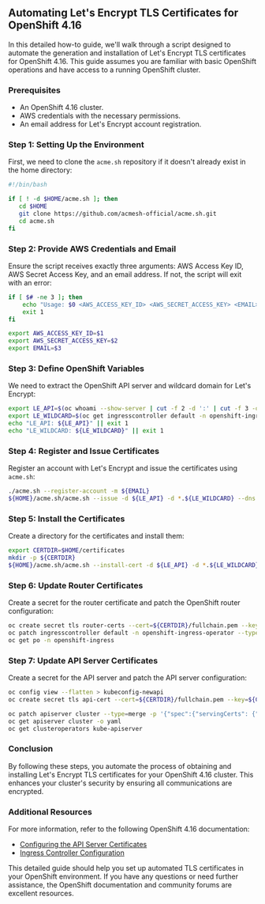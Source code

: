 ## Automating Let's Encrypt TLS Certificates for OpenShift 4.16

In this detailed how-to guide, we'll walk through a script designed to automate the generation and installation of Let's Encrypt TLS certificates for OpenShift 4.16. This guide assumes you are familiar with basic OpenShift operations and have access to a running OpenShift cluster.

### Prerequisites

- An OpenShift 4.16 cluster.
- AWS credentials with the necessary permissions.
- An email address for Let's Encrypt account registration.

### Step 1: Setting Up the Environment

First, we need to clone the `acme.sh` repository if it doesn't already exist in the home directory:

```bash
#!/bin/bash

if [ ! -d $HOME/acme.sh ]; then
   cd $HOME
   git clone https://github.com/acmesh-official/acme.sh.git
   cd acme.sh
fi
```

### Step 2: Provide AWS Credentials and Email

Ensure the script receives exactly three arguments: AWS Access Key ID, AWS Secret Access Key, and an email address. If not, the script will exit with an error:

```bash
if [ $# -ne 3 ]; then
    echo "Usage: $0 <AWS_ACCESS_KEY_ID> <AWS_SECRET_ACCESS_KEY> <EMAIL>"
    exit 1
fi

export AWS_ACCESS_KEY_ID=$1
export AWS_SECRET_ACCESS_KEY=$2
export EMAIL=$3
```

### Step 3: Define OpenShift Variables

We need to extract the OpenShift API server and wildcard domain for Let's Encrypt:

```bash
export LE_API=$(oc whoami --show-server | cut -f 2 -d ':' | cut -f 3 -d '/' | sed 's/-api././')
export LE_WILDCARD=$(oc get ingresscontroller default -n openshift-ingress-operator -o jsonpath='{.status.domain}')
echo "LE_API: ${LE_API}" || exit 1
echo "LE_WILDCARD: ${LE_WILDCARD}" || exit 1
```

### Step 4: Register and Issue Certificates

Register an account with Let's Encrypt and issue the certificates using `acme.sh`:

```bash
./acme.sh --register-account -m ${EMAIL}
${HOME}/acme.sh/acme.sh --issue -d ${LE_API} -d *.${LE_WILDCARD} --dns dns_aws
```

### Step 5: Install the Certificates

Create a directory for the certificates and install them:

```bash
export CERTDIR=$HOME/certificates
mkdir -p ${CERTDIR}
${HOME}/acme.sh/acme.sh --install-cert -d ${LE_API} -d *.${LE_WILDCARD} --cert-file ${CERTDIR}/cert.pem --key-file ${CERTDIR}/key.pem --fullchain-file ${CERTDIR}/fullchain.pem --ca-file ${CERTDIR}/ca.cer
```

### Step 6: Update Router Certificates

Create a secret for the router certificate and patch the OpenShift router configuration:

```bash
oc create secret tls router-certs --cert=${CERTDIR}/fullchain.pem --key=${CERTDIR}/key.pem -n openshift-ingress
oc patch ingresscontroller default -n openshift-ingress-operator --type=merge --patch='{"spec": { "defaultCertificate": { "name": "router-certs" }}}'
oc get po -n openshift-ingress
```

### Step 7: Update API Server Certificates

Create a secret for the API server and patch the API server configuration:

```bash
oc config view --flatten > kubeconfig-newapi
oc create secret tls api-cert --cert=${CERTDIR}/fullchain.pem --key=${CERTDIR}/privkey.pem -n openshift-config

oc patch apiserver cluster --type=merge -p '{"spec":{"servingCerts": {"namedCertificates":[{"names": ["'${LE_API}'"], "servingCertificate": {"name": "api-cert"}}]}}}'
oc get apiserver cluster -o yaml
oc get clusteroperators kube-apiserver
```

### Conclusion

By following these steps, you automate the process of obtaining and installing Let's Encrypt TLS certificates for your OpenShift 4.16 cluster. This enhances your cluster's security by ensuring all communications are encrypted.

### Additional Resources

For more information, refer to the following OpenShift 4.16 documentation:

- [Configuring the API Server Certificates](https://docs.openshift.com/container-platform/4.16/security/certificates/api-server.html)
- [Ingress Controller Configuration](https://docs.openshift.com/container-platform/4.16/networking/ingress-operator.html)

This detailed guide should help you set up automated TLS certificates in your OpenShift environment. If you have any questions or need further assistance, the OpenShift documentation and community forums are excellent resources.